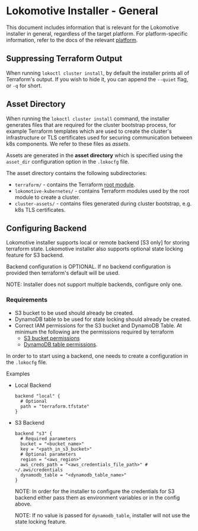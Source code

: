# Lokomotive Installer - General

This document includes information that is relevant for the Lokomotive installer in general,
regardless of the target platform. For platform-specific information, refer to the docs of the
relevant [platform](../../README.md#supported-platforms).

## Suppressing Terraform Output

When running `lokoctl cluster install`, by default the installer prints all of Terraform's output.
If you wish to hide it, you can append the `--quiet` flag, or `-q` for short.

## Asset Directory

When running the `lokoctl cluster install` command, the installer generates files that are required
for the cluster bootstrap process, for example Terraform templates which are used to create the
cluster's infrastructure or TLS certificates used for securing communication between k8s components.
We refer to these files as *assets*.

Assets are generated in the **asset directory** which is specified using the `asset_dir`
configuration option in the `.lokocfg` file.

The asset directory contains the following subdirectories:

- `terraform/` - contains the Terraform [root module](https://www.terraform.io/docs/modules/index.html).
- `lokomotive-kubernetes/` - contains Terraform modules used by the root module to create a cluster.
- `cluster-assets/` - contains files generated during cluster bootstrap, e.g. k8s TLS certificates.

## Configuring Backend

Lokomotive installer supports local or remote backend [S3 only] for storing terraform state.
Lokomotive installer also supports optional state locking feature for S3 backend.

Backend configuration is OPTIONAL. If no backend configuration is provided then terraform's default will be used.

NOTE: Installer does not support multiple backends, configure only one.

### Requirements
* S3 bucket to be used should already be created.
* DynamoDB table to be used for state locking should already be created.
* Correct IAM permissions for the S3 bucket and DynamoDB Table. At minimum the following are the permissions required by terraform
  * [S3 bucket permissions](https://www.terraform.io/docs/backends/types/s3.html#s3-bucket-permissions)
  * [DynamoDB table permissions](https://www.terraform.io/docs/backends/types/s3.html#dynamodb-table-permissions).

In order to to start using a backend, one needs to create a configuration in the `.lokocfg` file.


Examples

* Local Backend

  ```
  backend "local" {
    # Optional
    path = "terraform.tfstate"
  }

  ```
* S3 Backend

  ```
  backend "s3" {
    # Required parameters
    bucket = "<bucket_name>"
    key = "<path_in_s3_bucket>"
    # Optional parameters
    region = "<aws_region>"
    aws_creds_path = "<aws_credentials_file_path>" # ~/.aws/credentials
    dynamodb_table = "<dynamodb_table_name>"
  }
  ```
  NOTE: In order for the installer to configure the credentials for S3 backend either pass them as environment variables or in the config above.

  NOTE: If no value is passed for `dynamodb_table`, installer will not use the state locking feature.
